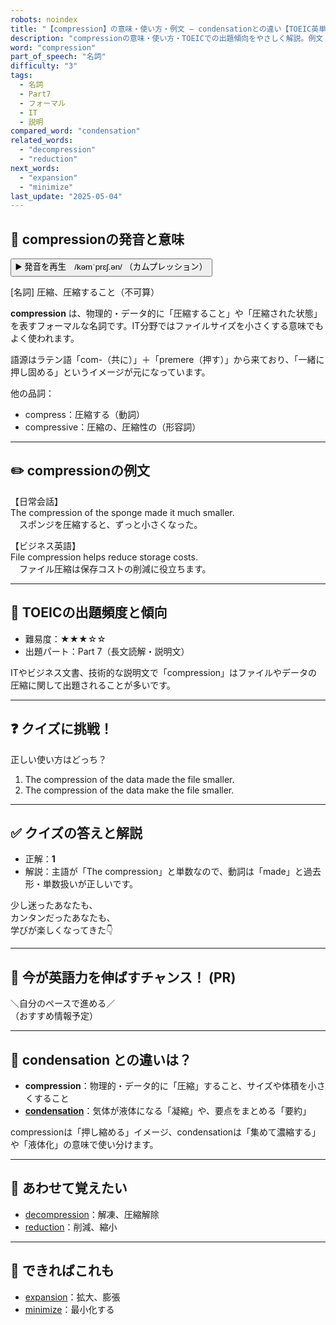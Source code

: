 ```yaml
---
robots: noindex
title: "【compression】の意味・使い方・例文 ― condensationとの違い【TOEIC英単語】"
description: "compressionの意味・使い方・TOEICでの出題傾向をやさしく解説。例文・クイズ付きでcondensationとの違いもわかりやすく学べます。"
word: "compression"
part_of_speech: "名詞"
difficulty: "3"
tags:
  - 名詞
  - Part7
  - フォーマル
  - IT
  - 説明
compared_word: "condensation"
related_words:
  - "decompression"
  - "reduction"
next_words:
  - "expansion"
  - "minimize"
last_update: "2025-05-04"
---
```


## 🔰 compressionの発音と意味

<button class="play-audio" onclick="playTTS('compression')">
  <span class="play-audio-main">
    ▶️ 発音を再生　/kəmˈprɛʃ.ən/
  </span>
  <span class="play-audio-sub">
    （カムプレッション）
  </span>
</button>

[名詞] 圧縮、圧縮すること（不可算）

**compression** は、物理的・データ的に「圧縮すること」や「圧縮された状態」を表すフォーマルな名詞です。IT分野ではファイルサイズを小さくする意味でもよく使われます。

語源はラテン語「com-（共に）」＋「premere（押す）」から来ており、「一緒に押し固める」というイメージが元になっています。

他の品詞：  
- compress：圧縮する（動詞）
- compressive：圧縮の、圧縮性の（形容詞）

---

## ✏️ compressionの例文

【日常会話】  
The compression of the sponge made it much smaller.  
　スポンジを圧縮すると、ずっと小さくなった。

【ビジネス英語】  
File compression helps reduce storage costs.  
　ファイル圧縮は保存コストの削減に役立ちます。

---

## 🎯 TOEICの出題頻度と傾向

- 難易度：★★★☆☆
- 出題パート：Part 7（長文読解・説明文）

ITやビジネス文書、技術的な説明文で「compression」はファイルやデータの圧縮に関して出題されることが多いです。

---

## ❓ クイズに挑戦！

正しい使い方はどっち？

1. The compression of the data made the file smaller.  
2. The compression of the data make the file smaller.

---

## ✅ クイズの答えと解説

- 正解：**1**
- 解説：主語が「The compression」と単数なので、動詞は「made」と過去形・単数扱いが正しいです。

少し迷ったあなたも、  
カンタンだったあなたも、  
学びが楽しくなってきた👇️

---

## 🚀 今が英語力を伸ばすチャンス！ (PR)

<div class="info-center">
＼自分のペースで進める／<br>  
（おすすめ情報予定）
</div>

---

## 🤔  condensation との違いは？

- **compression**：物理的・データ的に「圧縮」すること、サイズや体積を小さくすること
- **[condensation](/word/condensation)**：気体が液体になる「凝縮」や、要点をまとめる「要約」

compressionは「押し縮める」イメージ、condensationは「集めて濃縮する」や「液体化」の意味で使い分けます。

---

## 🧩 あわせて覚えたい

- [decompression](/word/decompression)：解凍、圧縮解除
- [reduction](/word/reduction)：削減、縮小

---

## 📖 できればこれも

- [expansion](/word/expansion)：拡大、膨張
- [minimize](/word/minimize)：最小化する

<!-- cvid: aid43_bid43 -->
